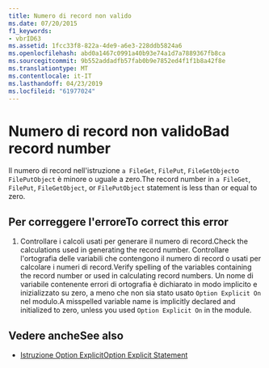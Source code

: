 ```yaml
---
title: Numero di record non valido
ms.date: 07/20/2015
f1_keywords:
- vbrID63
ms.assetid: 1fcc33f8-822a-4de9-a6e3-228ddb5824a6
ms.openlocfilehash: abd0a1467c0991a40b93e74a1d7a7889367fb8ca
ms.sourcegitcommit: 9b552addadfb57fab0b9e7852ed4f1f1b8a42f8e
ms.translationtype: MT
ms.contentlocale: it-IT
ms.lasthandoff: 04/23/2019
ms.locfileid: "61977024"
---
```

# <a name="bad-record-number"></a><span data-ttu-id="cfc36-102">Numero di record non valido</span><span class="sxs-lookup"><span data-stu-id="cfc36-102">Bad record number</span></span>
<span data-ttu-id="cfc36-103">Il numero di record nell'istruzione `a FileGet`, `FilePut`, `FileGetObject`o `FilePutObject` è minore o uguale a zero.</span><span class="sxs-lookup"><span data-stu-id="cfc36-103">The record number in `a FileGet`, `FilePut`, `FileGetObject`, or `FilePutObject` statement is less than or equal to zero.</span></span>  
  
## <a name="to-correct-this-error"></a><span data-ttu-id="cfc36-104">Per correggere l'errore</span><span class="sxs-lookup"><span data-stu-id="cfc36-104">To correct this error</span></span>  
  
1. <span data-ttu-id="cfc36-105">Controllare i calcoli usati per generare il numero di record.</span><span class="sxs-lookup"><span data-stu-id="cfc36-105">Check the calculations used in generating the record number.</span></span> <span data-ttu-id="cfc36-106">Controllare l'ortografia delle variabili che contengono il numero di record o usati per calcolare i numeri di record.</span><span class="sxs-lookup"><span data-stu-id="cfc36-106">Verify spelling of the variables containing the record number or used in calculating record numbers.</span></span> <span data-ttu-id="cfc36-107">Un nome di variabile contenente errori di ortografia è dichiarato in modo implicito e inizializzato su zero, a meno che non sia stato usato `Option Explicit On` nel modulo.</span><span class="sxs-lookup"><span data-stu-id="cfc36-107">A misspelled variable name is implicitly declared and initialized to zero, unless you used `Option Explicit On` in the module.</span></span>  
  
## <a name="see-also"></a><span data-ttu-id="cfc36-108">Vedere anche</span><span class="sxs-lookup"><span data-stu-id="cfc36-108">See also</span></span>

- [<span data-ttu-id="cfc36-109">Istruzione Option Explicit</span><span class="sxs-lookup"><span data-stu-id="cfc36-109">Option Explicit Statement</span></span>](../../visual-basic/language-reference/statements/option-explicit-statement.md)
